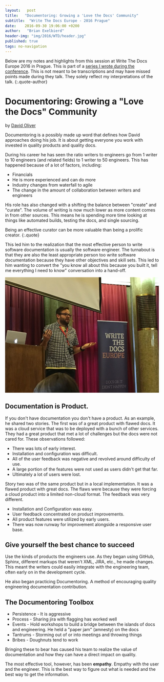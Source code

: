 ```yaml
---
layout:   post
title:   "Documentoring: Growing a 'Love the Docs' Community"
subtitle:  "Write The Docs Europe - 2016 Prague"
date:    2016-09-30 19:06:00 +0200
author:   "Brian Exelbierd"
header-img: "img/2016/WTD/header.jpg"
published: true
tags: no-navigation
---
```


Below are my notes and highlights from this session at Write The Docs
Europe 2016 in Prague.  This is part of a [series I wrote during the
conference](/technology/2016/09/20/wtd.html).  This is not meant to be
transcriptions and may have missed points made during they talk.
They solely reflect my interpretations of the talk.
{:.quote-author}

# Documentoring: Growing a "Love the Docs" Community

by [David Oliver](https://twitter.com/DaveOliver79)

Documentoring is a possibly made up word that defines how David approaches
doing his job.  It is about getting everyone you work with invested in
quality products and quality docs.

During his career he has seen the ratio writers to engineers go from 1
writer to 10 engineers (and related fields) to 1 writer to 50 engineers.
This has happened because of a lot of factors, including:

* Financials
* He is more experienced and can do more
* Industry changes from waterfall to agile
* The change in the amount of collaboration between writers and engineers

His role has also changed with a shifting the balance between "create"
and "curate".  The volume of writing is now much lower as more content
comes in from other sources.  This means he is spending more time looking
at things like automated builds, testing the docs, and single sourcing.

Being an effective curator can be more valuable than being a prolific
creator.
{:.quote}

This led him to the realization that the most effective person to write
software documentation is usually the software engineer.  The turnabout
is that they are also the least appropriate person too write software
documentation because they have other objectives and skill sets.  This led
to him wanting to convert the "you know all about this because you built
it, tell me everything I need to know" conversation into a hand-off.

![](/img/2016/WTD/David.jpg)

## Documentation is Product.

If you don't have documentation you don't have a product.  As an example,
he shared two stories.  The first was of a great product with flawed docs.
It was a cloud service that was to be deployed with a bunch of other
services.  They had a great product that met a lot of challenges but
the docs were not cared for. These observations followed:

* There was lots of early interest.
* Installation and configuration was difficult.
* All of the user feedback was negative and revolved around difficulty
   of use.
* A large portion of the features were not used as users didn't get
   that far.
* Ultimately a lot of users were lost.

Story two was of the same product but in a local implementation.  It was
a flawed product with great docs.  The flaws were because they were
forcing a cloud product into a limited non-cloud format.  The feedback
was very different.

* Installation and Configuration was easy.
* User feedback concentrated on product improvements.
* All product features were utilized by early users.
* There was now runway for improvement alongside a responsive user base.

## Give yourself the best chance to succeed

Use the kinds of products the engineers use.  As they began using GitHub,
Sphinx, different markups that weren't XML, JIRA, etc., he made changes.
This meant the writers could easily integrate with the engineering team,
often early on in the development cycle.

He also began practicing Documentoring.  A method of encouraging quality
engineering documentation contribution.

## The Documentoring Toolbox

* Persistence - It is aggressive
* Process - Sharing jira with flagging has worked well
* Events - Hold workshops to build a bridge between the islands of docs
   and engineering.  He held a "paper jam" (amnesty) on the docs
* Tantrums - Storming out of or into meetings and throwing things
* Bribes - Doughnuts tend to work

Bringing these to bear has caused his team to realize the value of
documentation and how they can have a direct impact on quality.

The most effective tool, however, has been **empathy**.  Empathy with
the user and the engineer.  This is the best way to figure out what is
needed and the best way to get the information.
